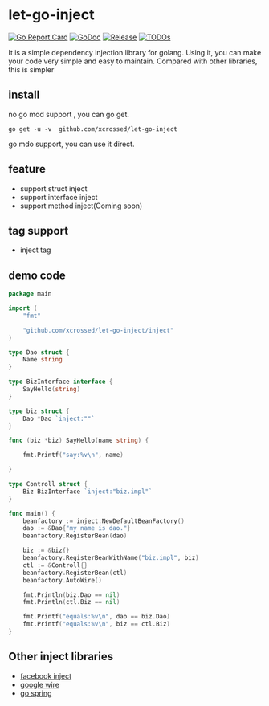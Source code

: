 # let-go-inject


[![Go Report Card](https://goreportcard.com/badge/github.com/xcrossed/let-go-inject)](https://goreportcard.com/report/github.com/xcrossed/let-go-inject)
[![GoDoc](https://godoc.org/github.com/xcrossed/let-go-inject?status.svg)](https://godoc.org/github.com/xcrossed/let-go-inject/inject)
[![Release](https://img.shields.io/github/v/release/xcrossed/let-go-inject.svg?style=flat-square)](https://github.com/gin-gonic/gin/releases)
[![TODOs](https://badgen.net/https/api.tickgit.com/badgen/github.com/xcrossed/let-go-inject?a=1	)](https://www.tickgit.com/browse?repo=github.com/xcrossed/let-go-inject)

It is a simple dependency injection library for golang. 
Using it, you can make your code very simple and easy to maintain. 
Compared with other libraries, this is simpler

## install

no go mod support , you can go get. 

``` 
go get -u -v  github.com/xcrossed/let-go-inject
```

go mdo support, you can use it direct. 

## feature

* support struct inject
* support interface inject
* support method inject(Coming soon)

## tag support

* inject tag

## demo code

``` go
package main

import (
	"fmt"

	"github.com/xcrossed/let-go-inject/inject"
)

type Dao struct {
	Name string
}

type BizInterface interface {
	SayHello(string)
}

type biz struct {
	Dao *Dao `inject:""` 
}

func (biz *biz) SayHello(name string) {

	fmt.Printf("say:%v\n", name)

}

type Controll struct {
	Biz BizInterface `inject:"biz.impl"` 
}

func main() {
	beanfactory := inject.NewDefaultBeanFactory()
	dao := &Dao{"my name is dao."}
	beanfactory.RegisterBean(dao)

	biz := &biz{}
	beanfactory.RegisterBeanWithName("biz.impl", biz)
	ctl := &Controll{}
	beanfactory.RegisterBean(ctl)
	beanfactory.AutoWire()

	fmt.Println(biz.Dao == nil)
	fmt.Println(ctl.Biz == nil)

	fmt.Printf("equals:%v\n", dao == biz.Dao)
	fmt.Printf("equals:%v\n", biz == ctl.Biz)
}
```

## Other inject libraries

* [facebook inject](https://github.com/facebookarchive/inject)
* [google wire](https://github.com/google/wire)
* [go spring](https://github.com/go-spring)
















































